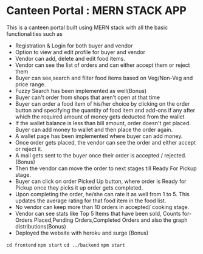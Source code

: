 # Canteen Portal : MERN STACK APP

This is a canteen portal built using MERN stack with all the basic functionalities such as 
+ Registration & Login for both buyer and vendor
+ Option to view and edit profile for buyer and vendor
+ Vendor can add, delete and edit food items.
+ Vendor can see the list of orders and can either accept them or reject them
+ Buyer can see,search and filter food items based on Veg/Non-Veg and price range.
+ Fuzzy Search has been implemented as well(Bonus)
+ Buyer can't order from shops that aren't open at that time
+ Buyer can order a food item of his/her choice by clicking on the order button and specifying the quantity of food item and add-ons if any after which the required amount of money gets deducted from the wallet
+ If the wallet balance is less than bill amount, order doesn't get placed. Buyer can add money to wallet and then place the order again.
+ A wallet page has been implemented where buyer can add money.
+ Once order gets placed, the vendor can see the order and either accept or reject it.
+ A mail gets sent to the buyer once their order is accepted / rejected.(Bonus)
+ Then the vendor can move the order to next stages till Ready For Pickup stage.
+ Buyer can click on order Picked Up button, where order is Ready for Pickup once they picks it up order gets completed.
+ Upon completing the order, he/she can rate it as well from 1 to 5. This updates the average rating for that food item in the food list.
+ No vendor can keep more than 10 orders in accepted/ cooking stage.
+ Vendor can see stats like Top 5 Items that have been sold, Counts for- Orders Placed,Pending Orders,Completed Orders and also the graph distributions(Bonus)
+ Deployed the website with heroku and surge (Bonus)
    

`cd frontend`
`npm start`
`cd ../backend`
`npm start`

